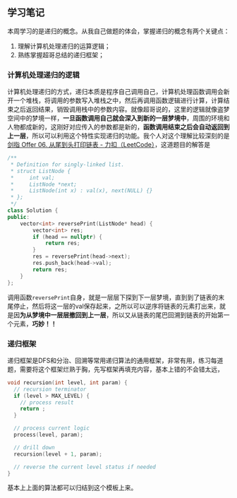 ## 学习笔记

本周学习的是递归的概念。从我自己做题的体会，掌握递归的概念有两个关键点：

1. 理解计算机处理递归的运算逻辑；
2. 熟练掌握超哥总结的递归框架；

### 计算机处理递归的逻辑

计算机处理递归的方式，递归本质是程序自己调用自己，计算机处理函数调用会新开一个堆栈，将调用的参数写入堆栈之中，然后再调用函数逻辑进行计算，计算结束之后返回结果，销毁调用栈中的参数内容。就像超哥说的，这里的逻辑就像盗梦空间中的梦境一样，**一旦函数调用自己就会深入到新的一层梦境中**，周围的环境和人物都成新的，这刚好对应传入的参数都是新的，**函数调用结束之后会自动返回到上一层**，所以可以利用这个特性实现递归的功能。我个人对这个理解比较深刻的是[剑指 Offer 06. 从尾到头打印链表 - 力扣（LeetCode）](https://leetcode-cn.com/problems/cong-wei-dao-tou-da-yin-lian-biao-lcof/)，这道题目的解答是

```cpp
/**
 * Definition for singly-linked list.
 * struct ListNode {
 *     int val;
 *     ListNode *next;
 *     ListNode(int x) : val(x), next(NULL) {}
 * };
 */
class Solution {
public:
    vector<int> reversePrint(ListNode* head) {
        vector<int> res;
        if (head == nullptr) {
            return res;
        }
        res = reversePrint(head->next);
        res.push_back(head->val);
        return res;
    }
};
```

调用函数`reversePrint`自身，就是一层层下探到下一层梦境，直到到了链表的末尾停止，然后将这一层的val保存起来，之所以可以逆序将链表的元素打出来，就是因**为从梦境中一层层撤回到上一层**，所以又从链表的尾巴回溯到链表的开始第一个元素，**巧妙！！**

### 递归框架

递归框架是DFS和分治、回溯等常用递归算法的通用框架，非常有用，练习每道题，需要将这个框架烂熟于胸，先写框架再填充内容，基本上错的不会错太远，

```c++
void recursion(int level, int param) { 
  // recursion terminator
  if (level > MAX_LEVEL) { 
    // process result 
    return ; 
  }

  // process current logic 
  process(level, param);

  // drill down 
  recursion(level + 1, param);

  // reverse the current level status if needed
}
```

基本上上面的算法都可以归结到这个模板上来。